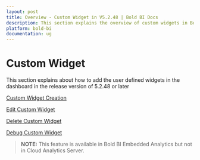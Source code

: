 ```yaml
---
layout: post
title: Overview - Custom Widget in V5.2.48 | Bold BI Docs
description: This section explains the overview of custom widgets in Bold BI v5.2.48 or later versions. Also, know about requirements for developing custom widget(s).
platform: bold-bi
documentation: ug
---
```


# Custom Widget

This section explains about how to add the user defined widgets in the dashboard in the release version of 5.2.48 or later

[Custom Widget Creation](/visualizing-data/visualization-widgets/custom-widget/v5.2.48-or-later/create-new-custom-widget/)

[Edit Custom Widget](/visualizing-data/visualization-widgets/custom-widget/v5.2.48-or-later/editing-existing-custom-widget/)

[Delete Custom Widget](/visualizing-data/visualization-widgets/custom-widget/v5.2.48-or-later/delete-custom-widget/)

[Debug Custom Widget](/visualizing-data/visualization-widgets/custom-widget/v5.2.48-or-later/debugging-custom-widget/)

> **NOTE:** This feature is available in Bold BI Embedded Analytics but not in Cloud Analytics Server.